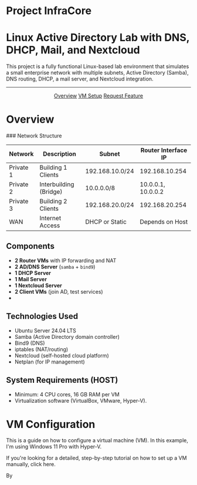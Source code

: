 # Project InfraCore
#  Linux Active Directory Lab with DNS, DHCP, Mail, and Nextcloud

This project is a fully functional Linux-based lab environment that simulates a small enterprise network with multiple subnets, Active Directory (Samba), DNS routing, DHCP, a mail server, and Nextcloud integration.

---

  <p align="center">
    <a href="#Overview">Overview</a>
    <a href="#VMSetup">VM Setup</a>
    <a href="https://github.com/fIyingPhoenix/TrionControlPanel/issues">Request Feature</a>
  </p>



# Overview 

<div id="Overview"></div>
### Network Structure

| Network       | Description           | Subnet            | Router Interface IP |
|---------------|-----------------------|-------------------|---------------------|
| Private 1     | Building 1 Clients     | 192.168.10.0/24   | 192.168.10.254      |
| Private 2     | Interbuilding (Bridge) | 10.0.0.0/8        | 10.0.0.1, 10.0.0.2            |
| Private 3     | Building 2 Clients     | 192.168.20.0/24   | 192.168.20.254      |
| WAN           | Internet Access        | DHCP or Static    | Depends on Host     |

## Components

- **2 Router VMs** with IP forwarding and NAT
- **2 AD/DNS Server** (`samba` + `bind9`)
- **1 DHCP Server**
- **1 Mail Server**
- **1 Nextcloud Server**
- **2 Client VMs** (join AD, test services)
- 
## Technologies Used

- Ubuntu Server 24.04 LTS
- Samba (Active Directory domain controller)
- Bind9 (DNS)
- iptables (NAT/routing)
- Nextcloud (self-hosted cloud platform)
- Netplan (for IP management)

## System Requirements (HOST)

- Minimum: 4 CPU cores, 16 GB RAM per VM
- Virtualization software (VirtualBox, VMware, Hyper-V). 

# VM Configuration
<div id="VMSetup"></div>
This is a guide on how to configure a virtual machine (VM).
In this example, I'm using Windows 11 Pro with Hyper-V.

If you're looking for a detailed, step-by-step tutorial on how to set up a VM manually, click here.

By 
